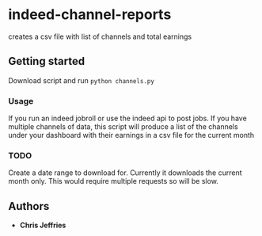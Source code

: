 # indeed-channel-reports
creates a csv file with list of channels and total earnings

## Getting started
Download script and run
``
python channels.py
``

### Usage
If you run an indeed jobroll or use the indeed api to post jobs. If you have multiple channels of data, this script will produce a list of the channels under your dashboard with their earnings in a csv file for the current month

### TODO
Create a date range to download for. Currently it downloads the current month only. This would require multiple requests so will be slow.

## Authors
* **Chris Jeffries**
